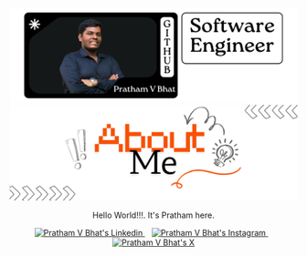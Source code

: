 <div align="center">
    <picture>
        <source media="(prefers-color-scheme: dark)" srcset="./assets/sections/profile_section_dark.svg" alt="About Me heading">
        <img src="./assets/sections/profile_section_light.svg" alt="Pratham V Bhat's Github Header">
    </picture>
   <center>
      <picture>
         <source media="(prefers-color-scheme: dark)" srcset="./assets/headers/about_me_section_dark.svg" alt="About Me heading">
         <img src="./assets/headers/about_me_section_light.svg" alt="About Me heading">
      </picture>
   </center>
   <p>Hello World!!!. It's Pratham here.</p>
   <a href="https://www.linkedin.com/in/prathamvbhat/">
   <img src="https://api.iconify.design/skill-icons:linkedin.svg" alt="Pratham V Bhat's Linkedin" height="35" width="35" />
   </a>&nbsp;&nbsp;
   <a href="https://www.instagram.com/prathamvbhat">
   <img src="https://api.iconify.design/skill-icons:instagram.svg" alt="Pratham V Bhat's Instagram" height="35" width="35" />
   </a>&nbsp;&nbsp;
   <a href="https://x.com/ig_prathamvbhat">
      <picture>
         <source media="(prefers-color-scheme: dark)" srcset="https://api.iconify.design/hugeicons:new-twitter.svg?color=%23ffffff" alt="Pratham V Bhat's X" height="35" width="35" />
         <img src="https://api.iconify.design/logos:x.svg" alt="Pratham V Bhat's X" height="35" width="35" />
      </picture>
   </a>
</div>
